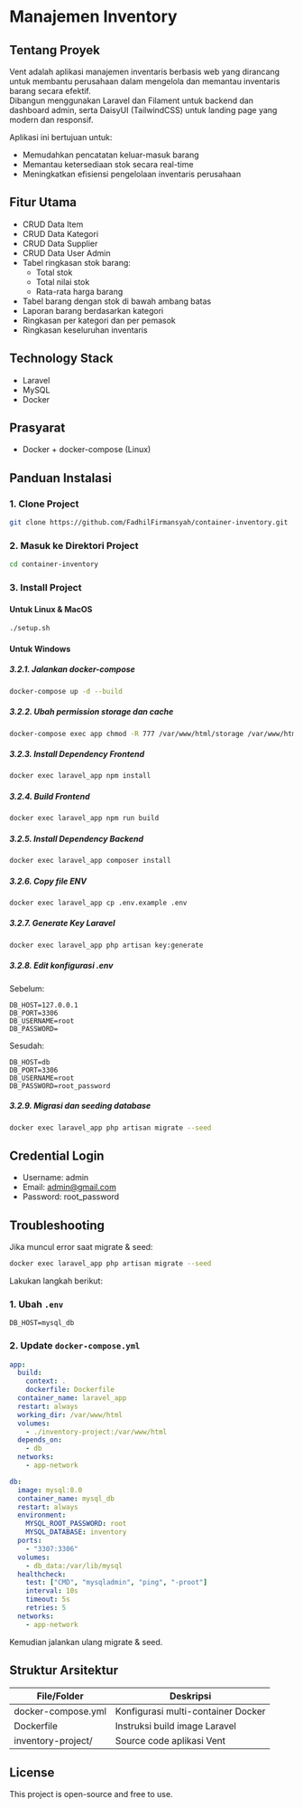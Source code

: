 # Manajemen Inventory

## Tentang Proyek

Vent adalah aplikasi manajemen inventaris berbasis web yang dirancang untuk membantu perusahaan dalam mengelola dan memantau inventaris barang secara efektif.  
Dibangun menggunakan Laravel dan Filament untuk backend dan dashboard admin, serta DaisyUI (TailwindCSS) untuk landing page yang modern dan responsif.

Aplikasi ini bertujuan untuk:
- Memudahkan pencatatan keluar-masuk barang
- Memantau ketersediaan stok secara real-time
- Meningkatkan efisiensi pengelolaan inventaris perusahaan

## Fitur Utama

- CRUD Data Item
- CRUD Data Kategori
- CRUD Data Supplier
- CRUD Data User Admin
- Tabel ringkasan stok barang:
  - Total stok
  - Total nilai stok
  - Rata-rata harga barang
- Tabel barang dengan stok di bawah ambang batas
- Laporan barang berdasarkan kategori
- Ringkasan per kategori dan per pemasok
- Ringkasan keseluruhan inventaris

## Technology Stack

- Laravel
- MySQL
- Docker

## Prasyarat

- Docker + docker-compose (Linux)

## Panduan Instalasi

### 1. Clone Project

```bash
git clone https://github.com/FadhilFirmansyah/container-inventory.git
```

### 2. Masuk ke Direktori Project

```bash
cd container-inventory
```

### 3. Install Project

#### Untuk Linux & MacOS

```bash
./setup.sh
```

#### Untuk Windows

##### 3.2.1. Jalankan docker-compose

```bash
docker-compose up -d --build
```

##### 3.2.2. Ubah permission storage dan cache

```bash
docker-compose exec app chmod -R 777 /var/www/html/storage /var/www/html/bootstrap/cache
```

##### 3.2.3. Install Dependency Frontend

```bash
docker exec laravel_app npm install
```

##### 3.2.4. Build Frontend

```bash
docker exec laravel_app npm run build
```

##### 3.2.5. Install Dependency Backend

```bash
docker exec laravel_app composer install
```

##### 3.2.6. Copy file ENV

```bash
docker exec laravel_app cp .env.example .env
```

##### 3.2.7. Generate Key Laravel

```bash
docker exec laravel_app php artisan key:generate
```

##### 3.2.8. Edit konfigurasi .env

Sebelum:

```
DB_HOST=127.0.0.1
DB_PORT=3306
DB_USERNAME=root
DB_PASSWORD=
```

Sesudah:

```
DB_HOST=db
DB_PORT=3306
DB_USERNAME=root
DB_PASSWORD=root_password
```

##### 3.2.9. Migrasi dan seeding database

```bash
docker exec laravel_app php artisan migrate --seed
```

## Credential Login

- Username: admin
- Email: admin@gmail.com
- Password: root_password

## Troubleshooting

Jika muncul error saat migrate & seed:

```bash
docker exec laravel_app php artisan migrate --seed
```

Lakukan langkah berikut:

### 1. Ubah `.env`

```dotenv
DB_HOST=mysql_db
```

### 2. Update `docker-compose.yml`

```yaml
app:
  build:
    context: .
    dockerfile: Dockerfile
  container_name: laravel_app
  restart: always
  working_dir: /var/www/html
  volumes:
    - ./inventory-project:/var/www/html
  depends_on:
    - db
  networks:
    - app-network

db:
  image: mysql:8.0
  container_name: mysql_db
  restart: always
  environment:
    MYSQL_ROOT_PASSWORD: root
    MYSQL_DATABASE: inventory
  ports:
    - "3307:3306"
  volumes:
    - db_data:/var/lib/mysql
  healthcheck:
    test: ["CMD", "mysqladmin", "ping", "-proot"]
    interval: 10s
    timeout: 5s
    retries: 5
  networks:
    - app-network
```

Kemudian jalankan ulang migrate & seed.

## Struktur Arsitektur

| File/Folder         | Deskripsi                                |
|---------------------|------------------------------------------|
| docker-compose.yml  | Konfigurasi multi-container Docker       |
| Dockerfile           | Instruksi build image Laravel           |
| inventory-project/  | Source code aplikasi Vent                |

## License

This project is open-source and free to use.
